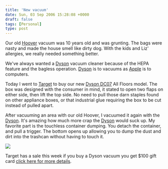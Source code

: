 ```yaml
---
title: 'New vacuum'
date: Sun, 03 Sep 2006 15:28:08 +0000
draft: false
tags: [Personal]
type: post
---
```


Our old [Hoover](http://www.dyson.com/tech/dysoncyclone/default.asp?sinavtype=inpage) vacuum was 10 years old and was grunting. The bags were nasty and made the house smell like dirty dog. With the kids and Liz' allergies, we really needed something better.

We've always wanted a [Dyson](http://www.dyson.com) vacuum cleaner because of the HEPA feature and the bagless operation. [Dyson](http://www.dyson.com) is to vacuums as [Apple](http://www.apple.com) is to computers.

Today I went to [Target](http://www.target.com) to buy our new [Dyson DC07](http://www.dyson.com/range/access_frame.asp?model=DC07-SY-HEPA) All Floors model. The box was designed with the consumer in mind, it stated to open two flaps on either side, then lift the top side. No need to pull those darn staples found on other appliance boxes, or that industrial glue requiring the box to be cut instead of pulled apart.

After vacuuming an area with our old Hoover, I vacuumed it again with the [Dyson](http://www.dyson.com). It's amazing how much more crap the [Dyson](http://www.dyson.com) would suck up. My favorite part is the touchless container dumping. You detach the container, and pull a trigger. The bottom opens up allowing you to dump the dust and dirt into the trashcan without having to touch it.

![](http://www.dyson.com/range/DC07-SY-HEPA/1.jpg)

Target has a sale this week if you buy a Dyson vacuum you get $100 gift card [click here for more details](http://www.target.com/gp/browse.html/ref=sc_iw_l_0/601-4731353-8160948?%5Fencoding=UTF8&node=12957121).